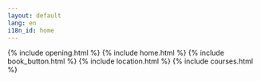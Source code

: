 ```yaml
---
layout: default
lang: en
i18n_id: home
---
```

{% include opening.html %}
{% include home.html %}
{% include book_button.html %}
{% include location.html %}
{% include courses.html %}
